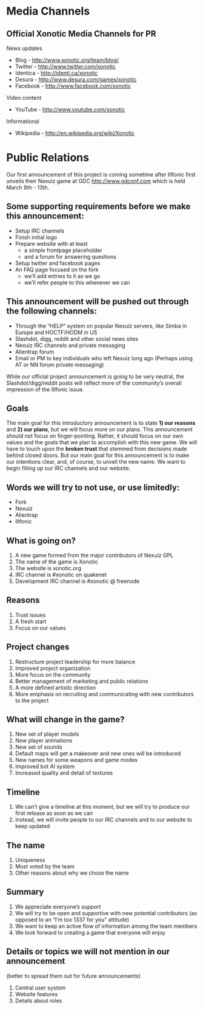 Media Channels
==============

Official Xonotic Media Channels for PR
--------------------------------------

News updates
-   Blog - http://www.xonotic.org/team/blog/
-   Twitter - http://www.twitter.com/xonotic
-   Identica - http://identi.ca/xonotic
-   Desura - http://www.desura.com/games/xonotic
-   Facebook - http://www.facebook.com/xonotic

Video content
-   YouTube - http://www.youtube.com/xonotic

Informational
-   Wikipedia - http://en.wikipedia.org/wiki/Xonotic

Public Relations
================

Our first announcement of this project is coming sometime after Illfonic first unveils their Nexuiz game at GDC http://www.gdconf.com
which is held March 9th - 13th.

Some supporting requirements before we make this announcement:
--------------------------------------------------------------

-   Setup IRC channels
-   Finish initial logo
-   Prepare website with at least
    -   a simple frontpage placeholder
    -   and a forum for answering questions
-   Setup twitter and facebook pages
-   An FAQ page focused on the fork
    -   we’ll add entries to it as we go
    -   we’ll refer people to this whenever we can

This announcement will be pushed out through the following channels:
--------------------------------------------------------------------

-   Through the “HELP” system on popular Nexuiz servers, like Simba in Europe and HOCTF/HODM in US
-   Slashdot, digg, reddit and other social news sites
-   Nexuiz IRC channels and private messaging
-   Alientrap forum
-   Email or PM to key individuals who left Nexuiz long ago (Perhaps using AT or NN forum private messaging)

While our official project announcement is going to be very neutral, the Slashdot/digg/reddit posts will reflect more of the community’s overall impression of the Illfonic issue.

Goals
-----

The main goal for this introductory announcement is to state **1) our reasons** and **2) our plans**, but we will focus more on our plans. This announcement should not focus on finger-pointing. Rather, it should focus on our own values and the goals that we plan to accomplish with this new game. We will have to touch upon the **broken trust** that stemmed from decisions made behind closed doors. But our main goal for this announcement is to make our intentions clear, and, of course, to unveil the new name. We want to begin filling up our IRC channels and our website.

Words we will try to not use, or use limitedly:
-----------------------------------------------

-   Fork
-   Nexuiz
-   Alientrap
-   Illfonic

What is going on?
-----------------

1.  A new game formed from the major contributors of Nexuiz GPL
2.  The name of the game is Xonotic
3.  The website is xonotic.org
4.  IRC channel is \#xonotic on quakenet
5.  Development IRC channel is \#xonotic @ freenode

Reasons
-------

1.  Trust issues
2.  A fresh start
3.  Focus on our values

Project changes
---------------

1.  Restructure project leadership for more balance
2.  Improved project organization
3.  More focus on the community
4.  Better management of marketing and public relations
5.  A more defined artistic direction
6.  More emphasis on recruiting and communicating with new contributors to the project

What will change in the game?
-----------------------------

1.  New set of player models
2.  New player animations
3.  New set of sounds
4.  Default maps will get a makeover and new ones will be introduced
5.  New names for some weapons and game modes
6.  Improved bot AI system
7.  Increased quality and detail of textures

Timeline
--------

1.  We can’t give a timeline at this moment, but we will try to produce our first release as soon as we can
2.  Instead, we will invite people to our IRC channels and to our website to keep updated

The name
--------

1.  Uniqueness
2.  Most voted by the team
3.  Other reasons about why we chose the name

Summary
-------

1.  We appreciate everyone’s support
2.  We will try to be open and supportive with new potential contributors (as opposed to an “I’m too 1337 for you” attitude)
3.  We want to keep an active flow of information among the team members
4.  We look forward to creating a game that everyone will enjoy

Details or topics we will not mention in our announcement
---------------------------------------------------------

(better to spread them out for future announcements)

1.  Central user system
2.  Website features
3.  Details about roles

